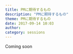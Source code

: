 ```yaml
---
title: PMに期待するもの
description: "PMに期待するもの"
theme: PMに期待するもの
date: 2017-09-14 10:03
author:
category: sessions
---
```

Coming soon
